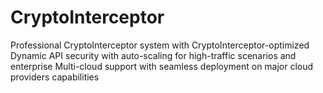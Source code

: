 # CryptoInterceptor
Professional CryptoInterceptor system with CryptoInterceptor-optimized Dynamic API security with auto-scaling for high-traffic scenarios and enterprise Multi-cloud support with seamless deployment on major cloud providers capabilities
